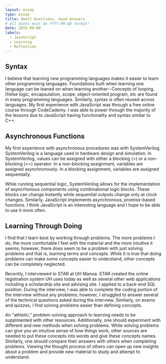 ```yaml
---
layout: essay
type: essay
title: Smart Questions, Good Answers
# All dates must be YYYY-MM-DD format!
date: 2015-09-08
labels:
  - JavaScript
  - Learning
  - Reflection
---
```

## Syntax
I believe that learning new programming languages makes it easier to learn other programming languages. Foundations built when learning one language can be leaned on when learning another--Concepts of looping, if/else logic, encapsulation, scope, object-oriented program, etc are found in many programming languages. Similarly, syntax is often reused across languages. My first experience with JavaScript was through a free online course through CodeCademy. I was able to power through the majority of the lessons due to JavaScript having functionality and syntax similar to C++.  

## Asynchronous Functions
My first experience with asynchronous procedures was with SystemVerilog. SystemVerilog is a language used in hardware design and simulation. In SystemVerilog, values can be assigned with either a blocking (=) or a non-blocking (<=) operator. In a non-blocking assignment, variables are assigned asynchronously. In a blocking assignment, variables are assigned sequentially. 

While running sequential logic, SystemVerilog allows for the implementation of asyncrhonous components using combinational logic blocks. These blocks can change instantly while sequential outputs change only at clock changes. Similarly, JavaScript implements asynchronous, promise-based functions. I think JavaScript is an interesting language and I hope to be able to use it more often.

## Learning Through Doing
I find that I learn best by working through problems. The more problems I do, the more comfortable I feel with the material and the more intuitive it seems; however, there does seem to be a problem with just solving problems and that is, learning terms and concepts. While it is true that doing problems can make some concepts easier to understand, other concepts can be completely neglected. 

Recently, I interviewed to STAR at UH Manoa. STAR created the online registration system UH uses today as well as several other web applications including a scholarship site and advising site. I applied to a back-end SQL position. During the interview, I was able to complete the coding portion of the interview without any problems; however, I struggled to answer several of the technical questions asked during the interview. Similarly, on exams and quizzes, I find solving problems easier than defining concepts.

An "athletic," problem-solving approach to learning needs to be supplmented with other resources. Additionally, one should experiment with different and new methods when solving problems. While solving problems can give you an intuitive sense of how things work, other sources are needed to put these concepts into words and give these concepts names. Similarly, one should compare their answers with others when completing problems. Viewing the thought process of others can open up new insights about a problem and provide new material to study and attempt to understand.
